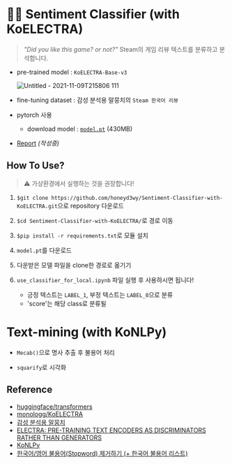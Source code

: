 # 💖🤗 Sentiment Classifier (with KoELECTRA)
> _"Did you like this game? or not?"_ Steam의 게임 리뷰 텍스트를 분류하고 분석합니다.

- pre-trained model : `KoELECTRA-Base-v3`

  ![Untitled - 2021-11-09T215806 111](https://user-images.githubusercontent.com/86245237/140928677-02b90d70-ea82-4b1c-8fc0-6beebf9b4871.png)

- fine-tuning dataset : 감성 분석용 말뭉치의 `Steam 한국어 리뷰`

- pytorch 사용

  - download model : [`model.pt`](https://docs.google.com/uc?export=download&id=1oJK7P5Jo1_RyTWb4Nd9nJ2vLRSeCl0D1) (430MB)

- [Report](https://pypyai.notion.site/Report-Steam-Review-Sentiment-Classification-Analysis-1fbbf8b38a2146d9890982373baec33b) _(작성중)_

## How To Use?

> ⚠️ 가상환경에서 실행하는 것을 권장합니다!

1. `$git clone https://github.com/honeyd3wy/Sentiment-Classifier-with-KoELECTRA.git`으로 repository 다운로드

2. `$cd Sentiment-Classifier-with-KoELECTRA/`로 경로 이동

3. `$pip install -r requirements.txt`로 모듈 설치

4. `model.pt`를 다운로드

5. 다운받은 모델 파일을 clone한 경로로 옮기기

6. `use_classifier_for_local.ipynb` 파일 실행 후 사용하시면 됩니다!

    - 긍정 텍스트는 `LABEL_1`, 부정 텍스트는 `LABEL_0`으로 분류
    - 'score'는 해당 class로 분류될 



# Text-mining (with KoNLPy)

- `Mecab()`으로 명사 추출 후 불용어 처리

- `squarify`로 시각화




## Reference
- [huggingface/transformers](https://github.com/huggingface/transformers)
- [monologg/KoELECTRA](https://github.com/monologg/KoELECTRA)
- [감성 분석용 말뭉치](https://github.com/bab2min/corpus/tree/master/sentiment)
- [ELECTRA: PRE-TRAINING TEXT ENCODERS AS DISCRIMINATORS RATHER THAN GENERATORS](https://openreview.net/pdf?id=r1xMH1BtvB)
- [KoNLPy](https://konlpy.org/ko/latest/)
- [한국어/영어 불용어(Stopword) 제거하기 (+ 한국어 불용어 리스트)](https://mr-doosun.tistory.com/24)

